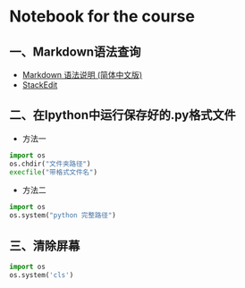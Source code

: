 # Notebook for the course
## 一、Markdown语法查询
- [Markdown 语法说明 (简体中文版)](http://www.appinn.com/markdown/)
- [StackEdit](https://stackedit.io/editor)

## 二、在Ipython中运行保存好的.py格式文件
- 方法一
```python
import os
os.chdir("文件夹路径")
execfile("带格式文件名")
```
- 方法二
```python
import os
os.system("python 完整路径")
```

## 三、清除屏幕
```python
import os
os.system('cls')
```
